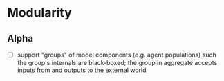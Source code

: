 # Modularity

## Alpha

- [ ] support "groups" of model components (e.g. agent populations) such the group's internals are black-boxed; the group in aggregate accepts inputs from and outputs to the external world
